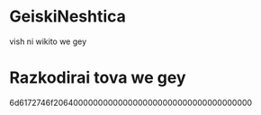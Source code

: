 # GeiskiNeshtica
vish ni wikito we gey
# Razkodirai tova we gey
6d6172746f2064000000000000000000000000000000000000
